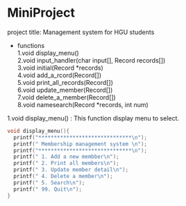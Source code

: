 # MiniProject
project title: Management system for HGU students
* functions   
  1.void display_menu()   
  2.void input_handler(char input[], Record records[])   
  3.void initial(Record *records)   
  4.void add_a_rcord(Record[])   
  5.void print_all_records(Record[])   
  6.void update_member(Record[])   
  7.void delete_a_member(Record[])   
  8.void namesearch(Record *records, int num)   
   
1.void display_menu() : This function display menu to select.   
```c
void display_menu(){
  printf("******************************\n");
  printf(" Membership management system \n");
  printf("******************************\n");
  printf(" 1. Add a new membber\n");
  printf(" 2. Print all members\n");
  printf(" 3. Update member detail\n");
  printf(" 4. Delete a member\n");
  printf(" 5. Search\n");
  printf(" 99. Quit\n");
}
```
  

